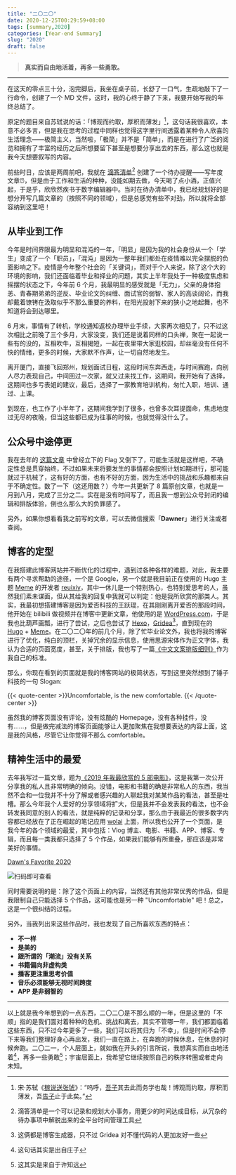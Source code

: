 ```yaml
---
title: "二〇二〇"
date: 2020-12-25T00:29:59+08:00
tags: [summary,2020]
categories: [Year-end Summary]
slug: "2020"
draft: false
---
```


> **真实而自由地活着，再多一些勇敢。**

---

在这天的零点三十分，泡完脚后，我坐在桌子前，长舒了一口气，生疏地敲下了一行命令，创建了一个 MD 文件，这时，我的心终于静了下来，我要开始写我的年终总结了。

原定的题目来自苏轼说的话：「博观而约取，厚积而薄发」[^1]，这句话我很喜欢，本意不必多言，但是我在思考的过程中同样也觉得这字里行间透露着某种令人欣喜的生活理念——极简主义，当然啦，「极简」并不是「简单」，而是在进行了广泛的阅览和拥有了丰富的经历之后所想要留下甚至是想要分享出去的东西，那么这也就是我今天想要叙写的内容。

前些时日，应该是两周前吧，我就在 [滴答清单](https://dida365.com/)[^2] 创建了一个待办提醒——写年度文章⏰，但是由于工作和生活的种种，没能如期去做，今天喝了点小酒，正值兴起，于是乎，欣欣然疾书于数字编辑器中。当时在待办清单中，我已经规划好的是想分开写几篇文章的（按照不同的领域），但是总感觉有些不对劲，所以就将全部容纳到这里吧！

## 从毕业到工作

今年是时间界限最为明显和混沌的一年，「明显」是因为我的社会身份从一个「学生」变成了一个「职员」，「混沌」是因为一整年我们都处在疫情难以完全摆脱的负面影响之下。疫情是今年整个社会的「关键词」，而对于个人来说，除了这个大的环境的影响，我们还面临着毕业和择业的问题，其实上半年我处于一种极度焦虑和摇摆的状态之下，今年前 6 个月，我最明显的感受就是「无力」，父亲的身体抱恙、青春期弟弟的逆反、毕业论文的纠缠、面试官的弱智、家人的高谈阔论，而我却戴着镣铐在汲取似乎不那么重要的养料，在阳光投射下来的狭小之地起舞，也不知道将会到达哪里。

6 月末，事情有了转机，学校通知返校办理毕业手续，大家再次相见了，只不过这次相比之前晚了三个多月，大家没变，我们还是说着同样的口头禅，聚在一起说一些有的没的，互相吹牛，互相揭短，一起在夜里带大家逛校园，却丝毫没有任何不快的情绪，更多的时候，大家默不作声，让一切自然地发生。

离开厦门，直接飞回郑州，规划面试日程，这段时间东奔西走，与时间赛跑，向别人尽力表现自己，中间回过一次家，就又过来找工作，这期间，我开始有了选择，这期间也多亏表姐的建议，最后，选择了一家教育培训机构，匆忙入职，培训、通过、上课。

到现在，也工作了小半年了，这期间我学到了很多，也曾多次耳提面命，焦虑地度过无尽的夜晚，但当这些都已成为往事的时候，也就觉得没什么了。

## 公众号中途停更

我在去年的 [这篇文章](https://dawner.top/posts/post-arrangement-2020/) 中曾经立下的 Flag 又倒下了，可能生活就是这样吧，不确定性总是贯穿始终，不过如果未来将要发生的事情都会按照计划如期进行，那可能就过于机械了，这有好的方面，也有不好的方面，因为生活中的挑战和乐趣都来自于不确定性。数了一下（这还用数？）今年一共更新了 8 篇原创文章，也就是一月到八月，完成了三分之二。实在是没有时间写了，而且我一想到公众号封闭的编辑和排版体验，倒也么那么大的负罪感了。

另外，如果你想看看我之前写的文章，可以去微信搜索「**Dawner**」进行关注或者查阅。

## 博客的定型

在我搭建此博客网站并不断优化的过程中，遇到过各种各样的难题，对此，我主要有两个寻求帮助的途径，一个是 Google，另一个就是我目前正在使用的 Hugo 主题 [Meme](https://themes.gohugo.io/hugo-theme-meme/) 的开发者 [reuixiy](https://io-oi.me/about/)，其中一休儿是一个特别热心，也特别爱思考的人，虽然我们素未谋面，但从其给我的回复中我就可以判定：他是我所欣赏的那类人。其实，我最初想搭建博客是因为爱否科技的王跃琨，在其刚刚离开爱否的那段时间，他开始在 bilibili 做视频并在博客中更新文章，他使用的是 [WordPress.com](https://wordpress.com/zh-cn/)，于是我也比葫芦画瓢，进行了尝试，之后也尝试了 [Hexo](https://hexo.io/zh-cn/)，[Gridea](https://gridea.dev/)[^3]，直到现在的 [Hugo](https://gohugo.io/) + [Meme](https://themes.gohugo.io/hugo-theme-meme/)。在二〇二〇年的前几个月，除了忙毕业论文外，我也将我的博客进行了优化，纯白的顶栏，关掉冗余的显示信息，使用思源宋体作为正文字体，我认为合适的页面宽度，甚至，关于排版，我也写了一篇[《中文文案排版细则》](https://dawner.top/posts/chinese-copywriting-rules/)作为我自己的标准。

那么，你现在看到的页面就是我的博客网站的极简状态，写到这里突然想到了锤子科技的一句 Slogan:

{{< quote-center >}}Uncomfortable, is the new comfortable. {{< /quote-center >}}

虽然我的博客页面没有评论，没有炫酷的 Homepage，没有各种挂件，没有……，但是做完减法的博客页面能够让人更加聚焦在我想要表达的内容上面，这是我的风格，尽管它让你觉得不那么 comfortable。

## 精神生活中的最爱

去年我写过一篇文章，题为[《2019 年我最欣赏的 5 部电影》](https://dawner.top/posts/my-top-5-favorite-movies-of-2019/)，这是我第一次公开分享我的私人且非常明确的倾向。没错，电影和书籍的确是非常私人的东西，我当然不会和一位我并不十分了解或者感兴趣的人聊起我对某某作品的看法，甚至是吐槽。那么今年我个人爱好的分享领域将扩大，但是我并不会发表我的看法，也不会转发我同意的别人的看法，就是纯粹的记录和分享，那么由于我最近的很多数字内容都已经放在了正在崛起的笔记应用 [wolai](https://www.wolai.com/product) 上面，所以我也公开了一个页面，是我今年的各个领域的最爱，其中包括：Vlog 博主、电影、书籍、APP、博客、专辑，而且每一类我都只选择了 5 个作品，如果我们能够有所重叠，那应该是非常美好的事情。

[Dawn's Favorite 2020](https://www.wolai.com/fYRxYRpsEBiyah14LbjjGF?theme=light)

![](https://dawnblog-1300625500.cos.ap-guangzhou.myqcloud.com/images/20210108152749.jpg "扫码即可查看")

同时需要说明的是：除了这个页面上的内容，当然还有其他非常优秀的作品，但是我限制自己只能选择 5 个作品，这可能也是另一种 "Uncomfortable" 吧！总之，这是一个很纠结的过程。

另外，当我列出来这些作品时，我也发现了自己所喜欢东西的特点：

- **不一样**
- **是美的**
- **跟所谓的「潮流」没有关系**
- **书籍偏向非虚构类**
- **播客更注重思考价值**
- **音乐必须能够无视时间跨度**
- **APP 是非弱智的**

---

以上就是我今年想到的一点东西，二〇二〇是不那么顺的一年，但是这里的「不顺」指的是我们面对着种种的危机、挑战和离去，其实不管哪一年，我们都面临着这些东西，只不过今年更多了一些，我们可以将其归为「不幸」，但是时间不会停下来等我们整理好身心再出发，我们一直在路上，在奔跑的时候休息，在休息的时候奔跑。二〇二一，个人层面上，就如我在开头的引言所说，我想真实而自由地活着[^4]，再多一些勇敢[^5]；宇宙层面上，我希望它继续按照自己的秩序转圈或者走向未知。

[^1]: 宋·苏轼《[稼说送张琥](https://baike.baidu.com/item/稼说送张琥)》：“呜呼，[吾子](https://baike.baidu.com/item/吾子/8328849)其去此而务学也哉！博观而约取，厚积而薄发，吾[告子](https://baike.baidu.com/item/告子/7271495)止于此矣。”
[^2]: 滴答清单是一个可以记录和规划大小事务，用更少的时间达成目标，从冗杂的待办事项中解脱出来的全平台时间管理工具

[^3]: 这俩都是博客生成器，只不过 Gridea 对不懂代码的人更加友好一些
[^4]: 这句话其实是出自庄子
[^5]: 这其实是来自于许知远

